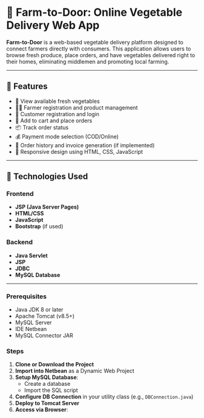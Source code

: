 # 🥦 Farm-to-Door: Online Vegetable Delivery Web App

**Farm-to-Door** is a web-based vegetable delivery platform designed to connect farmers directly with consumers. This application allows users to browse fresh produce, place orders, and have vegetables delivered right to their homes, eliminating middlemen and promoting local farming.

---

## 🌟 Features

- 🥬 View available fresh vegetables
- 👨‍🌾 Farmer registration and product management
- 👤 Customer registration and login
- 🛒 Add to cart and place orders
- 📦 Track order status
- 💰 Payment mode selection (COD/Online)
- 🧾 Order history and invoice generation (if implemented)
- 📱 Responsive design using HTML, CSS, JavaScript

---

## 🧰 Technologies Used

### Frontend
- **JSP (Java Server Pages)**
- **HTML/CSS**
- **JavaScript**
- **Bootstrap** (if used)

### Backend
- **Java Servlet**
- **JSP**
- **JDBC**
- **MySQL Database**

---
### Prerequisites

- Java JDK 8 or later
- Apache Tomcat (v8.5+)
- MySQL Server
- IDE Netbean
- MySQL Connector JAR

### Steps

1. **Clone or Download the Project**
2. **Import into Netbean** as a Dynamic Web Project
3. **Setup MySQL Database**:
   - Create a database 
   - Import the SQL script 
4. **Configure DB Connection** in your utility class (e.g., `DBConnection.java`)
5. **Deploy to Tomcat Server**
6. **Access via Browser**:


